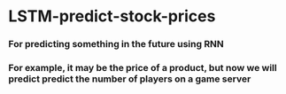 # LSTM-predict-stock-prices
### For predicting something in the future using RNN
### For example, it may be the price of a product, but now we will predict predict the number of players on a game server 
